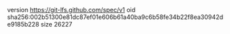 version https://git-lfs.github.com/spec/v1
oid sha256:002b51300e81dc87ef01e606b61a40ba9c6b58fe34b22f8ea30942de9185b228
size 26227
